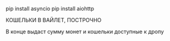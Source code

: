 pip install asyncio
pip install aiohttp

КОШЕЛЬКИ В ВАЙЛЕТ, ПОСТРОЧНО

В конце выдаст сумму монет и кошельки доступные к дропу
